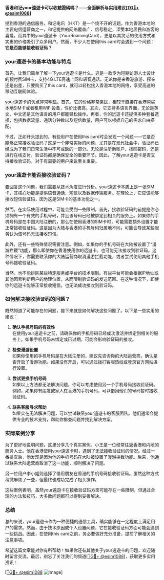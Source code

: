 **香港和记your遠遊卡可以收驗證碼嗎？——全面解析与实用建议[[TG💪+ @esim1088](https://t.me/s/esim1088)]**

提到香港的通信服务，和记电讯（HKT）是一个绕不开的话题。作为香港本地的主要电信运营商之一，和记提供的网络覆盖广、信号稳定，深受本地居民和游客的喜爱。而其中的your遠遊卡（YourRoamingCard），更是以其灵活的使用方式和实惠的价格吸引了众多用户。然而，不少人在使用this card时会遇到一个问题：**它是否能够接收验证码？**

### your遠遊卡的基本功能与特点

首先，让我们简单了解一下your远遊卡是什么。这是一款专为短期访港人士设计的预付费SIM卡，支持4G LTE高速上网和语音通话。无论你是来香港旅游、探亲还是出差，只要购买了this card，就可以轻松接入香港本地的网络，享受高速的移动互联网体验。

your遠遊卡的优点非常明显。首先，它的价格非常亲民，相较于直接在香港购买本地SIM卡或者租用WiFi设备，性价比极高。其次，它支持多语言界面，无论是英文、中文还是其他语言的用户都能轻松操作。再者，你的远遊卡还提供多种套餐选择，包括数据流量、通话分钟数以及短信数量，用户可以根据自己的需求自由搭配。

不过，正如开头提到的，有些用户在使用this card时会发现一个问题——它是否能够正常接收验证码？这是一个非常实际的问题，尤其是在现代社会中，验证码已经成为了我们日常生活中不可或缺的一部分。无论是注册新账户、找回密码，还是进行在线支付，验证码都是确保安全的重要环节。因此，了解your遠遊卡是否支持接收验证码，对于有需要的用户来说至关重要。

### your遠遊卡能否接收验证码？

要回答这个问题，我们需要从技术角度进行分析。your遠遊卡本质上是一张SIM卡，其核心功能是提供语音通话、短信以及数据传输服务。在理论上，它应该能够接收短信验证码，因为这是SIM卡的基本功能之一。

然而，在实际使用过程中，可能会受到一些限制。首先，接收验证码的前提是你必须拥有一个有效的手机号码，并且该号码已经被绑定到相关的服务上。如果你的手机号码是在中国大陆注册的，那么在使用香港的SIM卡时，可能需要额外设置才能正常接收验证码。这是因为大陆与香港的手机号码归属地不同，可能会导致某些服务认为该号码无法接收短信。

此外，还有一些特殊情况需要注意。例如，如果你的手机号码在大陆被设置了“漫游拦截”功能，那么即使你在香港使用你的远遊卡，也可能无法接收到验证码。这种情况下，你需要联系你的大陆运营商取消漫游拦截功能，或者尝试使用其他手机号码接收验证码。

当然，也不能排除某些特定服务或平台的技术限制。有些平台可能会根据IP地址或其他因素判断用户的地理位置，从而限制验证码的发送范围。在这种情况下，即使你的远遊卡能够正常接收短信，也无法成功接收到验证码。

### 如何解决接收验证码的问题？

既然知道了可能存在的问题，接下来就是如何解决这些问题了。以下是一些实用的建议：

1. **确认手机号码的有效性**  
   在使用your遠遊卡之前，请确保你的手机号码已经成功激活并绑定到相关的服务上。如果手机号码未绑定或已过期，可能会影响验证码的接收。

2. **检查漫游设置**  
   如果你使用的手机号码是在大陆注册的，建议先咨询你的大陆运营商，确认是否开启了漫游功能。如果没有开启，可以通过拨打客服热线或登录官方网站进行设置。

3. **尝试更换手机号码**  
   如果以上方法都无法解决问题，你可以考虑使用另一个手机号码接收验证码。例如，如果你有朋友或家人在香港的手机号码，可以借用他们的号码暂时接收验证码。

4. **联系客服寻求帮助**  
   如果实在无法解决问题，可以尝试联系your遠遊卡的客服团队。他们通常会提供专业的技术支持，帮助你排查问题并找到解决方案。

### 实际案例分享

为了更好地说明问题，这里分享几个真实案例。小王是一位经常往返香港和内地的商务人士。他在香港使用your遠遊卡时，遇到了无法接收验证码的情况。经过一番排查后，他发现是因为他的手机号码在大陆被设置了漫游拦截功能。后来，他通过联系大陆运营商取消了这一功能，顺利解决了问题。

另一位用户李小姐则选择了借用朋友在香港的手机号码接收验证码。虽然这种方式稍微麻烦了一些，但最终也成功完成了相关操作。

这些案例表明，虽然your遠遊卡在接收验证码方面可能存在一些限制，但通过合理的方法和技巧，大多数问题都可以得到妥善解决。

### 总结

总的来说，your遠遊卡作为一种便捷的通信工具，确实能够在一定程度上满足用户的需求。然而，由于技术原因或个人设置问题，它在接收验证码方面可能会遇到一些挑战。因此，在使用this card之前，务必要做好充分准备，提前了解相关的注意事项。

希望这篇文章能对你有所帮助！如果你还有其他关于your遠遊卡的问题，欢迎随时留言交流。最后，别忘了关注我们的频道[[TG💪+ @esim1088](https://t.me/s/esim1088)]，获取更多实用资讯！

[[TG💪+ @esim1088](https://t.me/s/esim1088) ![Image](https://i.postimg.cc/4NQfJmqS/Snipaste-2025-05-13-00-14-12.png)]